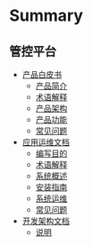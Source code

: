 # Summary

## 管控平台

* [产品白皮书]()
    * [产品简介](产品白皮书/产品简介.md)
    * [术语解释](产品白皮书/术语解释.md)
    * [产品架构](产品白皮书/产品架构.md)
    * [产品功能](产品白皮书/产品功能.md)
    * [常见问题](产品白皮书/常见问题.md)
* [应用运维文档]()
    * [编写目的](应用运维文档/编写目的.md)
    * [术语解释](应用运维文档/术语解释.md)
    * [系统概述](应用运维文档/系统概述.md)
    * [安装指南](应用运维文档/安装指南.md)
    * [系统运维](应用运维文档/系统运维.md)
    * [常见问题](应用运维文档/常见问题.md)
* [开发架构文档]()
    * [说明](开发架构文档/说明.md)
